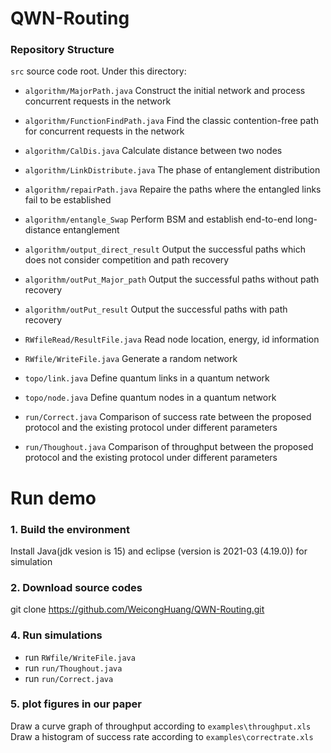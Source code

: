 # QWN-Routing
### Repository Structure
`src` source code root. Under this directory:
- `algorithm/MajorPath.java`          Construct the initial network and process concurrent requests in the network
- `algorithm/FunctionFindPath.java`   Find the classic contention-free path for concurrent requests in the network
- `algorithm/CalDis.java`             Calculate distance between two nodes
- `algorithm/LinkDistribute.java`     The phase of entanglement distribution
- `algorithm/repairPath.java`         Repaire the paths where the entangled links fail to be established
- `algorithm/entangle_Swap`           Perform BSM and establish end-to-end long-distance entanglement
- `algorithm/output_direct_result`    Output the successful paths which does not consider competition and path recovery
- `algorithm/outPut_Major_path`       Output the successful paths without path recovery
- `algorithm/outPut_result`           Output the successful paths with path recovery


- `RWfileRead/ResultFile.java`        Read node location, energy, id information
- `RWfile/WriteFile.java`             Generate a random network 

- `topo/link.java`                    Define quantum links in a quantum network
- `topo/node.java`                    Define quantum nodes in a quantum network
  
- `run/Correct.java`                 Comparison of success rate between the proposed protocol and the existing protocol under different parameters
- `run/Thoughout.java`                Comparison of throughput between the proposed protocol and the existing protocol under different parameters


# Run demo

### 1. Build the environment 
Install Java(jdk vesion is 15) and eclipse (version is 2021-03 (4.19.0)) for simulation

### 2. Download source codes
git clone https://github.com/WeicongHuang/QWN-Routing.git

### 4. Run simulations
- run `RWfile/WriteFile.java`  
- run `run/Thoughout.java`  
- run `run/Correct.java`  

### 5. plot figures in our paper 
Draw a curve graph of throughput according to `examples\throughput.xls`
Draw a histogram of success rate according to `examples\correctrate.xls` 
